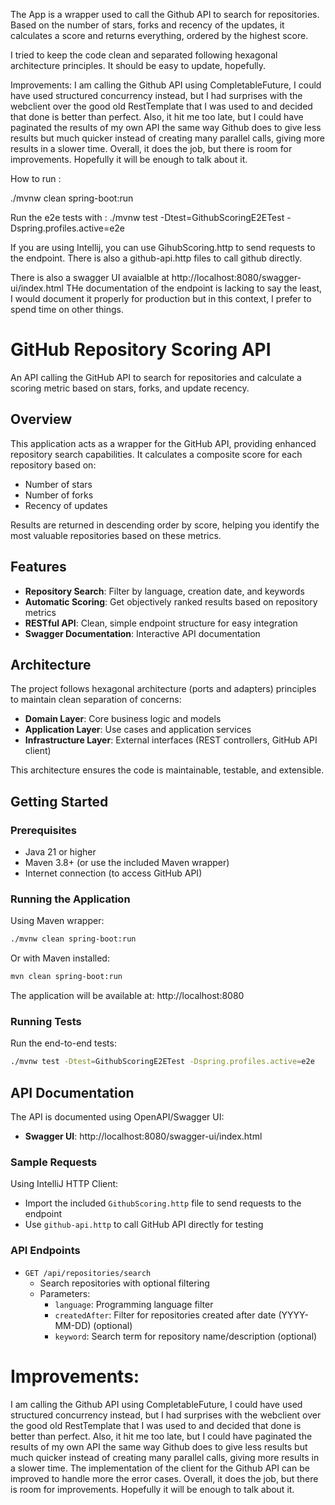 The App is a wrapper used to call the Github API to search for repositories. Based on the number of stars, forks and
recency of the updates, it calculates a score and returns everything, ordered by the highest score.

I tried to keep the code clean and separated following hexagonal architecture principles.
It should be easy to update, hopefully.

Improvements:
I am calling the Github API using CompletableFuture, I could have used structured concurrency instead, but I had
surprises with the webclient over the good old RestTemplate that I was used to and decided that done is better than
perfect.
Also, it hit me too late, but I could have paginated the results of my own API the same way Github does to give less
results but much quicker instead of creating many parallel calls, giving more results in a slower time.
Overall, it does the job, but there is room for improvements. Hopefully it will be enough to talk about it.

How to run :

./mvnw clean spring-boot:run

Run the e2e tests with :
./mvnw test -Dtest=GithubScoringE2ETest -Dspring.profiles.active=e2e

If you are using Intellij, you can use GihubScoring.http to send requests to the endpoint.
There is also a github-api.http files to call github directly.

There is also a swagger UI avaialble at http://localhost:8080/swagger-ui/index.html
THe documentation of the endpoint is lacking to say the least, I would document it properly for production but in this
context, I prefer to spend time on other things.

# GitHub Repository Scoring API

An API calling the GitHub API to search for repositories and calculate a scoring metric based on stars, forks, and
update recency.

## Overview

This application acts as a wrapper for the GitHub API, providing enhanced repository search capabilities. It calculates
a composite score for each repository based on:

- Number of stars
- Number of forks
- Recency of updates

Results are returned in descending order by score, helping you identify the most valuable repositories based on these
metrics.

## Features

- **Repository Search**: Filter by language, creation date, and keywords
- **Automatic Scoring**: Get objectively ranked results based on repository metrics
- **RESTful API**: Clean, simple endpoint structure for easy integration
- **Swagger Documentation**: Interactive API documentation

## Architecture

The project follows hexagonal architecture (ports and adapters) principles to maintain clean separation of concerns:

- **Domain Layer**: Core business logic and models
- **Application Layer**: Use cases and application services
- **Infrastructure Layer**: External interfaces (REST controllers, GitHub API client)

This architecture ensures the code is maintainable, testable, and extensible.

## Getting Started

### Prerequisites

- Java 21 or higher
- Maven 3.8+ (or use the included Maven wrapper)
- Internet connection (to access GitHub API)

### Running the Application

Using Maven wrapper:

```bash
./mvnw clean spring-boot:run
```

Or with Maven installed:

```bash
mvn clean spring-boot:run
```

The application will be available at: http://localhost:8080

### Running Tests

Run the end-to-end tests:

```bash
./mvnw test -Dtest=GithubScoringE2ETest -Dspring.profiles.active=e2e
```

## API Documentation

The API is documented using OpenAPI/Swagger UI:

- **Swagger UI**: http://localhost:8080/swagger-ui/index.html

### Sample Requests

Using IntelliJ HTTP Client:

- Import the included `GithubScoring.http` file to send requests to the endpoint
- Use `github-api.http` to call GitHub API directly for testing

### API Endpoints

- `GET /api/repositories/search`
    - Search repositories with optional filtering
    - Parameters:
        - `language`: Programming language filter
        - `createdAfter`: Filter for repositories created after date (YYYY-MM-DD) (optional)
        - `keyword`: Search term for repository name/description (optional)

# Improvements:

I am calling the Github API using CompletableFuture, I could have used structured concurrency instead, but I had
surprises with the webclient over the good old RestTemplate that I was used to and decided that done is better than
perfect.
Also, it hit me too late, but I could have paginated the results of my own API the same way Github does to give less
results but much quicker instead of creating many parallel calls, giving more results in a slower time.
The implementation of the client for the Github API can be improved to handle more the error cases.
Overall, it does the job, but there is room for improvements. Hopefully it will be enough to talk about it.